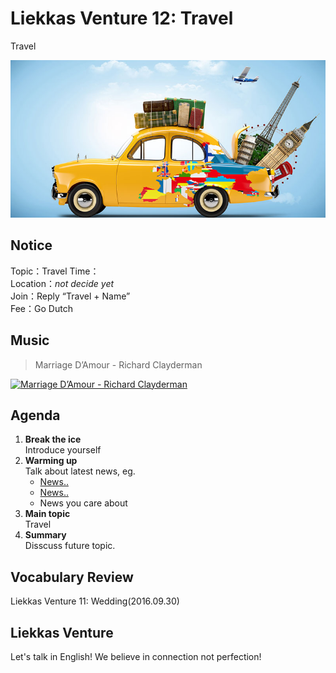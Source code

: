 
# Liekkas Venture 12: Travel

Travel

![travel](./images/travel.jpg "travel")

## Notice

Topic：Travel
Time：  
Location：*not decide yet*  
Join：Reply “Travel + Name”   
Fee：Go Dutch

## Music

> Marriage D’Amour - Richard Clayderman

[![Marriage D’Amour - Richard Clayderman](http://img.youtube.com/vi/YCl-0lu0vHM/0.jpg)](https://www.youtube.com/watch?v=YCl-0lu0vHM)
	

## Agenda

1. **Break the ice**  
    Introduce yourself
2. **Warming up**   
    Talk about latest news, eg.
	- [News..](http://www.bbc.com/news/world-asia-china-37670842)
	- [News..](http://www.bbc.com/news/technology-37657524)
    - News you care about
3. **Main topic**  
	Travel 
4. **Summary**   
    Disscuss future topic.

## Vocabulary Review

Liekkas Venture 11: Wedding(2016.09.30)  


## Liekkas Venture

Let's talk in English!
We believe in connection not perfection!
